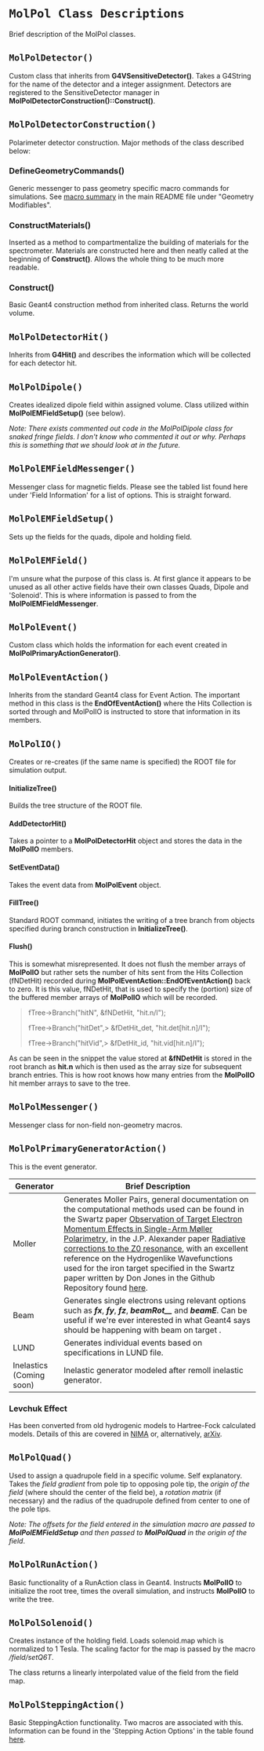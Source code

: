 # `MolPol Class Descriptions`
Brief description of the MolPol classes.

## `MolPolDetector()`

Custom class that inherits from **G4VSensitiveDetector()**. Takes a G4String for the name of the detector and a integer assignment. Detectors are registered to the SensitiveDetector manager in **MolPolDetectorConstruction()::Construct()**.

## `MolPolDetectorConstruction()`
Polarimeter detector construction. Major methods of the class described below:

### DefineGeometryCommands()
Generic messenger to pass geometry specific macro commands for simulations. See [macro summary](https://github.com/JeffersonLab/halla_molpol_sim#molpol-macro-usage) in the main README file under "Geometry Modifiables".

### ConstructMaterials()
Inserted as a method to compartmentalize the building of materials for the spectrometer. Materials are constructed here and then neatly called at the beginning of **Construct()**. Allows the whole thing to be much more readable.

### Construct()
Basic Geant4 construction method from inherited class. Returns the world volume.

## `MolPolDetectorHit()`
Inherits from **G4Hit()** and describes the information which will be collected for each detector hit. 

## `MolPolDipole()`
Creates idealized dipole field within assigned volume.  Class utilized within **MolPolEMFieldSetup()** (see below).

*Note: There exists commented out code in the MolPolDipole class for snaked fringe fields. I don't know who commented it out or why. Perhaps this is something that we should look at in the future.*

## `MolPolEMFieldMessenger()`
Messenger class for magnetic fields.  Please see the tabled list  found here under 'Field Information' for a list of options. This is straight forward. 

## `MolPolEMFieldSetup()`
Sets up the fields for the quads, dipole and holding field. 

## `MolPolEMField()`
I'm unsure what the purpose of this class is. At first glance it appears to be unused as all other active fields have their own classes Quads, Dipole and 'Solenoid'. This is where information is passed to from the **MolPolEMFieldMessenger**.

## `MolPolEvent()`
Custom class which holds the information for each event created in **MolPolPrimaryActionGenerator()**.

## `MolPolEventAction()`
Inherits from the standard Geant4 class for Event Action. The important method in this class is the **EndOfEventAction()** where the Hits Collection is sorted through and MolPolIO is instructed to store that information in its members.

## `MolPolIO()`
Creates or re-creates (if the same name is specified) the ROOT file for simulation output.  

#### InitializeTree()
Builds the tree structure of the ROOT file.

#### AddDetectorHit() 
Takes a pointer to a **MolPolDetectorHit** object and stores the data in the **MolPolIO** members.

#### SetEventData()
Takes the event data from **MolPolEvent** object.

#### FillTree()
Standard ROOT command, initiates the writing of a tree branch from objects specified during branch construction in **InitializeTree()**.

#### Flush()
This is somewhat misrepresented. It does not flush the member arrays of **MolPolIO** but rather sets the number of hits sent from the Hits Collection (fNDetHit) recorded during **MolPolEventAction::EndOfEventAction()** back to zero. It is this value, fNDetHit, that is used to specify the (portion) size of the buffered member arrays of **MolPolIO** which will be recorded.

> fTree->Branch("hitN", &fNDetHit, "hit.n/I");
> 
> fTree->Branch("hitDet",> &fDetHit_det, "hit.det[hit.n]/I");
>  
> fTree->Branch("hitVid",> &fDetHit_id, "hit.vid[hit.n]/I");

As can be seen in the snippet the value stored at  **&fNDetHit** is stored in the root branch as **hit.n** which is then used as the array size for subsequent branch entries. This is how root knows how many entries from the **MolPolIO** hit member arrays to save to the tree. 


## `MolPolMessenger()`
Messenger class for non-field non-geometry macros.

## `MolPolPrimaryGeneratorAction()`
This is the event generator.

|Generator| Brief Description |
|----|------|
| Moller | Generates Moller Pairs, general documentation on the computational methods used can be found in the Swartz paper [Observation of Target Electron Momentum Effects in Single-Arm Møller Polarimetry](https://www.sciencedirect.com/science/article/abs/pii/0168900295003843), in the J.P. Alexander paper [Radiative corrections to the  Z0  resonance](https://journals.aps.org/prd/abstract/10.1103/PhysRevD.37.56), with an excellent reference on the Hydrogenlike Wavefunctions used for the iron target specified in the Swartz paper written by Don Jones in the Github Repository found [here](https://github.com/jonesdc76/MollerPolarimetry).    |
| Beam   | Generates single electrons using relevant options such as ***fx***, ***fy***, ***fz***, ***beamRot__*** and ***beamE***. Can be useful if we're ever interested in what Geant4 says should be happening with beam on target .|
| LUND   | Generates individual events based on specifications in LUND file.|
| Inelastics (Coming soon) | Inelastic generator modeled after remoll inelastic generator. 

### Levchuk Effect 
Has been converted from old hydrogenic models to Hartree-Fock calculated models. Details of this are covered in [NIMA](https://www.sciencedirect.com/science/article/abs/pii/S0168900222007987) or, alternatively, [arXiv](https://arxiv.org/abs/2207.02150).

## `MolPolQuad()`
Used to assign a quadrupole field in a specific volume.  Self explanatory. Takes the *field gradient* from pole tip to opposing pole tip, the *origin of the field* (where should the center of the field be), a *rotation matrix* (if necessary) and the radius of the quadrupole defined from center to one of the pole tips. 

*Note: The offsets for the field entered in the simulation macro are passed to* ***MolPolEMFieldSetup***  *and then passed to* ***MolPolQuad*** *in the origin of the field*.

## `MolPolRunAction()`
Basic functionality of a RunAction class in Geant4. Instructs **MolPolIO** to initialize the root tree, times the overall simulation, and instructs **MolPolIO** to write the tree.


## `MolPolSolenoid()`
Creates instance of the holding field. Loads solenoid.map which is normalized to 1 Tesla. The scaling factor for the map is passed by the macro */field/setQ6T*.

The class returns a linearly interpolated value of the field from the field map. 


## `MolPolSteppingAction()`
Basic SteppingAction functionality. Two macros are associated with this. Information can be found in the 'Stepping Action Options' in the table found [here](https://github.com/JeffersonLab/halla_molpol_sim/blob/master/README.md#molpol-macro-usage).
